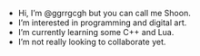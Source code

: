 -  Hi, I’m @ggrrgcgh but you can call me Shoon.
-  I’m interested in programming and digital art.
-  I’m currently learning some C++ and Lua.
-  I’m not really looking to collaborate yet.
<!---
ggrrgcgh/ggrrgcgh is a ✨ special ✨ repository because its `README.md` (this file) appears on your GitHub profile.
You can click the Preview link to take a look at your changes.
--->
